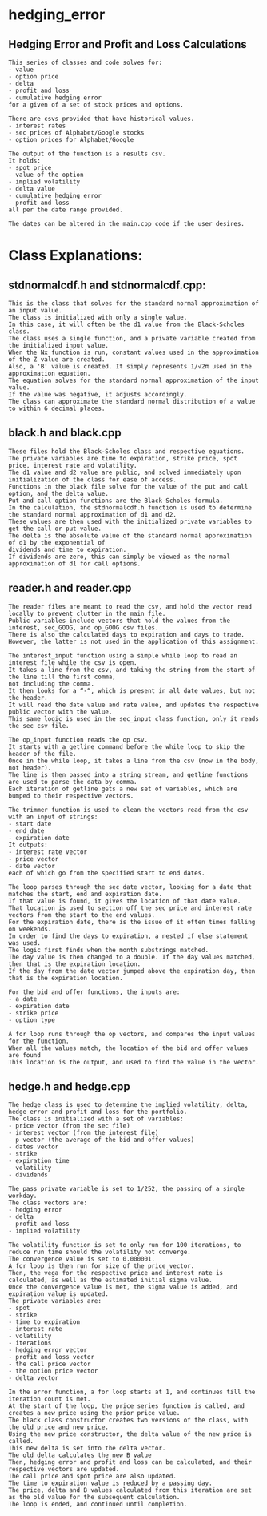 # hedging_error
## Hedging Error and Profit and Loss Calculations
    This series of classes and code solves for:
    - value
    - option price
    - delta
    - profit and loss
    - cumulative hedging error
    for a given of a set of stock prices and options.

    There are csvs provided that have historical values.
    - interest rates
    - sec prices of Alphabet/Google stocks
    - option prices for Alphabet/Google

    The output of the function is a results csv.
    It holds:
    - spot price
    - value of the option
    - implied volatility
    - delta value
    - cumulative hedging error
    - profit and loss
    all per the date range provided.

    The dates can be altered in the main.cpp code if the user desires.

# Class Explanations:
## stdnormalcdf.h and stdnormalcdf.cpp:
    This is the class that solves for the standard normal approximation of an input value.
    The class is initialized with only a single value.
    In this case, it will often be the d1 value from the Black-Scholes class.
    The class uses a single function, and a private variable created from the initialized input value.
    When the Nx function is run, constant values used in the approximation of the Z value are created.
    Also, a 'B' value is created. It simply represents 1/√2π used in the approximation equation.
    The equation solves for the standard normal approximation of the input value.
    If the value was negative, it adjusts accordingly.
    The class can approximate the standard normal distribution of a value to within 6 decimal places.

## black.h and black.cpp
    These files hold the Black-Scholes class and respective equations.
    The private variables are time to expiration, strike price, spot price, interest rate and volatility.
    The d1 value and d2 value are public, and solved immediately upon initialization of the class for ease of access.
    Functions in the black file solve for the value of the put and call option, and the delta value.
    Put and call option functions are the Black-Scholes formula.
    In the calculation, the stdnormalcdf.h function is used to determine the standard normal approximation of d1 and d2.
    These values are then used with the initialized private variables to get the call or put value.
    The delta is the absolute value of the standard normal approximation of d1 by the exponential of
    dividends and time to expiration.
    If dividends are zero, this can simply be viewed as the normal approximation of d1 for call options.

## reader.h and reader.cpp
    The reader files are meant to read the csv, and hold the vector read locally to prevent clutter in the main file.
    Public variables include vectors that hold the values from the interest, sec_GOOG, and op_GOOG csv files.
    There is also the calculated days to expiration and days to trade.
    However, the latter is not used in the application of this assignment.

    The interest_input function using a simple while loop to read an interest file while the csv is open.
    It takes a line from the csv, and taking the string from the start of the line till the first comma,
    not including the comma.
    It then looks for a “-“, which is present in all date values, but not the header.
    It will read the date value and rate value, and updates the respective public vector with the value.
    This same logic is used in the sec_input class function, only it reads the sec csv file.

    The op_input function reads the op csv.
    It starts with a getline command before the while loop to skip the header of the file.
    Once in the while loop, it takes a line from the csv (now in the body, not header).
    The line is then passed into a string stream, and getline functions are used to parse the data by comma.
    Each iteration of getline gets a new set of variables, which are bumped to their respective vectors.

    The trimmer function is used to clean the vectors read from the csv with an input of strings:
    - start date
    - end date
    - expiration date
    It outputs:
    - interest rate vector
    - price vector
    - date vector
    each of which go from the specified start to end dates.

    The loop parses through the sec date vector, looking for a date that matches the start, end and expiration date.
    If that value is found, it gives the location of that date value.
    That location is used to section off the sec price and interest rate vectors from the start to the end values.
    For the expiration date, there is the issue of it often times falling on weekends.
    In order to find the days to expiration, a nested if else statement was used.
    The logic first finds when the month substrings matched.
    The day value is then changed to a double. If the day values matched, then that is the expiration location.
    If the day from the date vector jumped above the expiration day, then that is the expiration location.

    For the bid and offer functions, the inputs are:
    - a date
    - expiration date
    - strike price
    - option type

    A for loop runs through the op vectors, and compares the input values for the function.
    When all the values match, the location of the bid and offer values are found
    This location is the output, and used to find the value in the vector.

## hedge.h and hedge.cpp
    The hedge class is used to determine the implied volatility, delta, hedge error and profit and loss for the portfolio.
    The class is initialized with a set of variables:
    - price vector (from the sec file)
    - interest vector (from the interest file)
    - p vector (the average of the bid and offer values)
    - dates vector
    - strike
    - expiration time
    - volatility
    - dividends

    The pass private variable is set to 1/252, the passing of a single workday.
    The class vectors are:
    - hedging error
    - delta
    - profit and loss
    - implied volatility

    The volatility function is set to only run for 100 iterations, to reduce run time should the volatility not converge.
    The convergence value is set to 0.000001.
    A for loop is then run for size of the price vector.
    Then, the vega for the respective price and interest rate is calculated, as well as the estimated initial sigma value.
    Once the convergence value is met, the sigma value is added, and expiration value is updated.
    The private variables are:
    - spot
    - strike
    - time to expiration
    - interest rate
    - volatility
    - iterations
    - hedging error vector
    - profit and loss vector
    - the call price vector
    - the option price vector
    - delta vector

    In the error function, a for loop starts at 1, and continues till the iteration count is met.
    At the start of the loop, the price series function is called, and creates a new price using the prior price value.
    The black class constructor creates two versions of the class, with the old price and new price.
    Using the new price constructor, the delta value of the new price is called.
    This new delta is set into the delta vector.
    The old delta calculates the new B value
    Then, hedging error and profit and loss can be calculated, and their respective vectors are updated.
    The call price and spot price are also updated.
    The time to expiration value is reduced by a passing day.
    The price, delta and B values calculated from this iteration are set as the old value for the subsequent calculation.
    The loop is ended, and continued until completion.

